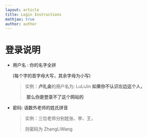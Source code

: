 ```yaml
---
layout: article
title: Login Instructions 
mathjax: true
author: author
---
```


# 登录说明

* 用户名 : 你的名字全拼 

  (每个字的首字母大写，其余字母为小写)

  > 实例：**卢礼金**的用户名为: LuLiJin											                         **如果你不认识左边这个人，**
  >
  > ​																			                            **那么你是登录不了这个网站的**

* 密码:  语数外老师的姓氏拼音

  > 实例：三位老师分别姓张、李、王，
  >
  > 则密码为 ZhangLiWang



















